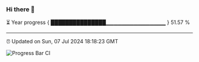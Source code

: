 ### Hi there 👋

⏳ Year progress { ███████████████▁▁▁▁▁▁▁▁▁▁▁▁▁▁▁ } 51.57 %

---

⏰ Updated on Sun, 07 Jul 2024 18:18:23 GMT

![Progress Bar CI](https://github.com/liununu/liununu/workflows/Progress%20Bar%20CI/badge.svg)
